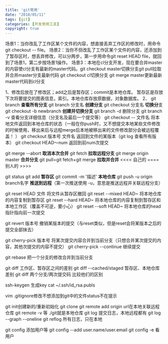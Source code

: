 ```yaml
---
title: 'git常用'
date: "2018/05/11"
tags: [git]
categories: [开发常用工具]
copyright: true
---
```

场景1：当你改乱了工作区某个文件的内容，想直接丢弃工作区的修改时，用命令git checkout -- file。
场景2：当你不但改乱了工作区某个文件的内容，还添加到了暂存区时，想丢弃修改，可以分两步，第一步用命令git reset HEAD file，就回到了场景1，第二步按场景1操作。
场景3：本地在cl分支开发，现在要合并master的内容使cl分支有最新的master代码。git checkout master切换分支git pull拉取并合并master分支最新代码 git checkout cl切换分支 git merge master更新最新master代码到cl分支

1、修改后放在了修改区；add之后是暂存区；commit是本地仓库。
暂存区是存放下次将要提交的图表信息，索引。本地仓库存放原数据，对象数据库。
2、
git branch **查看所有分支**
git branch 分支名 **创建分支**
git checkout 分支名 **切换分**支
git checkout -b newbranch **创建并切换分支**
git branch -d 删除分支
git branch -v 查看分支详细信息（分支名及最后一个提交等）
git checkout -- 文件名 将本地文件返回到本地仓库的状态（一般在你push时，又不想提交本地某些文件修改的时候使用，移出来后与远程merge后本地被移出来的文件修改部分会被远程覆盖！    ）
git checkout 版本号 文件名 返回到文件的某版本（git log 查看所有版本）
git checkout HEAD～num 返回到前num次提交

git merge --abort **取消本次合并**
git fetch **拉取远程分支**
git merge origin master **合并分支**
git pull=git fetch+git merge **拉取并合并**
<<<< 自己的 ==== 别人的 >>>>

git status 
git add  **暂存区**
git commit -m '描述' **本地仓库**
git push -u origin branch名字 **推送到远程**（第一次推送使用 -u，意思是推送远程并关联远程分支）

git reset HEAD 文件 将文件从暂存区撤回
git reset --mixed HEAD~ 将本地仓库的内容复制到暂存区
git reset --hard HEAD~ 将本地仓库的内容复制到暂存区和本地工作区（覆盖不可逆，要小心）
git reset --soft HEAD~ 将本地仓库的head指针指向前一次提交

git revert 版本号 撤销某版本的提交（与reset类似，但是reset会将某版本之后的提交全部抹去）

git cherry-pick 版本号 将某次提交内容合并到当前分支（只想合并某次提交的内容，其他次提交的内容不提交） 
git cherry-pick --continue 继续提交

git rebase 把一个分支的修改合并到当前分支

git diff 工作区、暂存区之间的差别
git diff --cached/staged 暂存区、本地仓库差别
git diff 两个分支/两次提交码 比较他们的区别

ssh-keygen 生成key
cat ~/.ssh/id_rsa.publs

vim .gitignore修改不想添加到git中的文件status不在提示

git init创建新的/重新初始化
git clone
git remote add origin url在本地关联远程仓库
git remote -v 等
./git就是本地仓库
git log 提交日志，本地远程都有
git log --graph --oneline 
git reflog 所有日志，只在本地

git config 添加用户等
git config --add user.name/user.email
git config -e 看用户